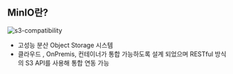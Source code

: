 ## MinIO란?

![s3-compatibility](https://github.com/alstjq8251/Cs-tech/assets/98382954/88dfda6f-c2c1-4591-bdf6-81225ce6a5ad)


- 고성능 분산 Object Storage 시스템
- 클라우드 , OnPremis, 컨테이너가 통합 가능하도록 설계 되었으며 RESTful 방식의 S3 API를 사용해 통합 연동 가능
